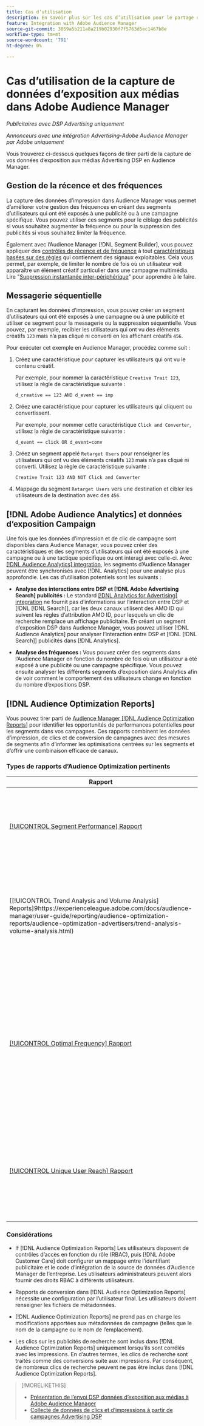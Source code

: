 ```yaml
---
title: Cas d’utilisation
description: En savoir plus sur les cas d’utilisation pour le partage de vos données multimédia Advertising DSP avec Audience Manager
feature: Integration with Adobe Audience Manager
source-git-commit: 3059a5b211a8a219b02930f7f5763d5ec1467b8e
workflow-type: tm+mt
source-wordcount: '791'
ht-degree: 0%

---
```


# Cas d’utilisation de la capture de données d’exposition aux médias dans Adobe Audience Manager

*Publicitaires avec DSP Advertising uniquement*

*Annonceurs avec une intégration Advertising-Adobe Audience Manager par Adobe uniquement*

Vous trouverez ci-dessous quelques façons de tirer parti de la capture de vos données d’exposition aux médias Advertising DSP <!-- ad impression data? --> en Audience Manager.

## Gestion de la récence et des fréquences

La capture des données d’impression dans Audience Manager vous permet d’améliorer votre gestion des fréquences en créant des segments d’utilisateurs qui ont été exposés à une publicité ou à une campagne spécifique. Vous pouvez utiliser ces segments pour le ciblage des publicités si vous souhaitez augmenter la fréquence ou pour la suppression des publicités si vous souhaitez limiter la fréquence.

Également avec l’Audience Manager [!DNL Segment Builder], vous pouvez appliquer des [contrôles de récence et de fréquence](https://experienceleague.adobe.com/docs/audience-manager/user-guide/features/segments/recency-and-frequency.html) à tout [caractéristiques basées sur des règles](https://experienceleague.adobe.com/docs/audience-manager/user-guide/features/traits/trait-builder/create-onboarded-rule-based-traits.html) qui contiennent des signaux exploitables. Cela vous permet, par exemple, de limiter le nombre de fois où un utilisateur voit apparaître un élément créatif particulier dans une campagne multimédia. Lire &quot;[Suppression instantanée inter-périphérique](https://experienceleague.adobe.com/docs/audience-manager/user-guide/features/profile-merge-rules/instant-cross-device-suppression.html)&quot; pour apprendre à le faire.<!-- The AM pulled this paragraph verbatim from AEM doc; I change only a word or two. -->

## Messagerie séquentielle

En capturant les données d’impression, vous pouvez créer un segment d’utilisateurs qui ont été exposés à une campagne ou à une publicité et utiliser ce segment pour la messagerie ou la suppression séquentielle. Vous pouvez, par exemple, recibler les utilisateurs qui ont vu des éléments créatifs `123` mais n’a pas cliqué ni converti en les affichant créatifs `456`.

Pour exécuter cet exemple en Audience Manager, procédez comme suit :<!-- The AM pulled this example/procedure verbatim from AEM doc; I changed only a word or two. -->

1. Créez une caractéristique pour capturer les utilisateurs qui ont vu le contenu créatif.

   Par exemple, pour nommer la caractéristique `Creative Trait 123`, utilisez la règle de caractéristique suivante :

   `d_creative == 123 AND d_event == imp`

1. Créez une caractéristique pour capturer les utilisateurs qui cliquent ou convertissent.

   Par exemple, pour nommer cette caractéristique `Click and Converter`, utilisez la règle de caractéristique suivante :

   `d_event == click OR d_event=conv`

1. Créez un segment appelé `Retarget Users` pour renseigner les utilisateurs qui ont vu des éléments créatifs `123` mais n’a pas cliqué ni converti. Utilisez la règle de caractéristique suivante :

   `Creative Trait 123 AND NOT Click and Converter`

1. Mappage du segment `Retarget Users` vers une destination et cibler les utilisateurs de la destination avec des `456`.

## [!DNL Adobe Audience Analytics] et données d’exposition Campaign

Une fois que les données d’impression et de clic de campagne sont disponibles dans Audience Manager, vous pouvez créer des caractéristiques et des segments d’utilisateurs qui ont été exposés à une campagne ou à une tactique spécifique ou ont interagi avec celle-ci. Avec [[!DNL Audience Analytics] integration](https://experienceleague.adobe.com/docs/analytics/integration/audience-analytics/mc-audiences-aam.html), les segments d’Audience Manager peuvent être synchronisés avec [!DNL Analytics] pour une analyse plus approfondie. Les cas d’utilisation potentiels sont les suivants :

* **Analyse des interactions entre DSP et [!DNL Adobe Advertising Search] publicités :** Le standard [[!DNL Analytics for Advertising] integration](/help/integrations/analytics/overview.md) ne fournit pas d’informations sur l’interaction entre DSP et [!DNL [!DNL Search]], car les deux canaux utilisent des AMO ID qui suivent les règles d’attribution AMO ID, pour lesquels un clic de recherche remplace un affichage publicitaire. En créant un segment d’exposition DSP dans Audience Manager, vous pouvez utiliser [!DNL Audience Analytics] pour analyser l’interaction entre DSP et [!DNL [!DNL Search]] publicités dans [!DNL Analytics].

* **Analyse des fréquences :** Vous pouvez créer des segments dans l’Audience Manager en fonction du nombre de fois où un utilisateur a été exposé à une publicité ou une campagne spécifique. Vous pouvez ensuite analyser les différents segments d’exposition dans Analytics afin de voir comment le comportement des utilisateurs change en fonction du nombre d’expositions DSP.

## [!DNL Audience Optimization Reports]

Vous pouvez tirer parti de [Audience Manager [!DNL Audience Optimization Reports]](https://experienceleague.adobe.com/docs/audience-manager/user-guide/reporting/audience-optimization-reports/audience-optimization-reports.html) pour identifier les opportunités de performances potentielles pour les segments dans vos campagnes. Ces rapports combinent les données d’impression, de clics et de conversion de campagnes avec des mesures de segments afin d’informer les optimisations centrées sur les segments et d’offrir une combinaison efficace de canaux.

### Types de rapports d’Audience Optimization pertinents

| Rapport | Description |
| ------ | ----------- |
| [[!UICONTROL Segment Performance] Rapport](https://experienceleague.adobe.com/docs/audience-manager/user-guide/reporting/audience-optimization-reports/audience-optimization-advertisers/segment-performance.html) | Compare les segments mappés et non mappés en fonction des impressions et des taux de conversion. |
| [[!UICONTROL Trend Analysis and Volume Analysis] Reports]9https://experienceleague.adobe.com/docs/audience-manager/user-guide/reporting/audience-optimization-reports/audience-optimization-advertisers/trend-analysis-volume-analysis.html) | Renvoie des données sur les impressions, les taux de clics publicitaires et les conversions pour un large éventail de dimensions publicitaires. |
| [[!UICONTROL Optimal Frequency] Rapport](https://experienceleague.adobe.com/docs/audience-manager/user-guide/reporting/audience-optimization-reports/audience-optimization-advertisers/optimal-frequency.html) | Permet de découvrir l’équilibre optimal entre le nombre d’impressions diffusées et de conversions. Il vous permet d’ajuster le nombre d’impressions à afficher avant de commencer à voir des rendements décroissants. |
| [[!UICONTROL Unique User Reach] Rapport](https://experienceleague.adobe.com/docs/audience-manager/user-guide/reporting/audience-optimization-reports/audience-optimization-advertisers/unique-user-reach.html) | Graphique à bulles, dans lequel chaque bulle est dimensionnée en proportion directe du nombre d’utilisateurs uniques pour la dimension sélectionnée. |

### Considérations

* If [!DNL Audience Optimization Reports] Les utilisateurs disposent de contrôles d’accès en fonction du rôle (RBAC), puis [!DNL Adobe Customer Care] doit configurer un mappage entre l’identifiant publicitaire et le code d’intégration de la source de données d’Audience Manager de l’entreprise. Les utilisateurs administrateurs peuvent alors fournir des droits RBAC à différents utilisateurs.

* Rapports de conversion dans [!DNL Audience Optimization Reports] nécessite une configuration par l’utilisateur final. Les utilisateurs doivent renseigner les fichiers de métadonnées.

* [!DNL Audience Optimization Reports] ne prend pas en charge les modifications apportées aux métadonnées de campagne (telles que le nom de la campagne ou le nom de l’emplacement).

* Les clics sur les publicités de recherche sont inclus dans [!DNL Audience Optimization Reports] uniquement lorsqu’ils sont corrélés avec les impressions. En d’autres termes, les clics de recherche sont traités comme des conversions suite aux impressions. Par conséquent, de nombreux clics de recherche peuvent ne pas être inclus dans [!DNL Audience Optimization Reports].

>[!MORELIKETHIS]
>
>* [Présentation de l’envoi DSP données d’exposition aux médias à Adobe Audience Manager](overview.md)
>* [Collecte de données de clics et d’impressions à partir de campagnes Advertising DSP](collect.md)


